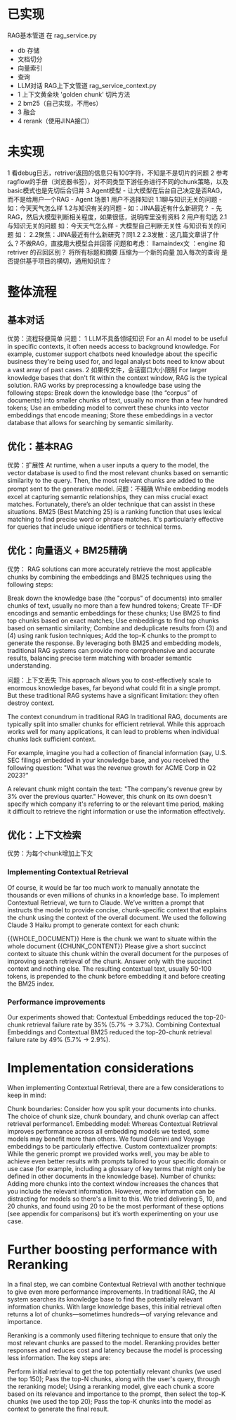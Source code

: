 # 已实现
RAG基本管道 在 rag_service.py 
- db 存储
- 文档切分
- 向量索引
- 查询
- LLM对话
RAG上下文管道 rag_service_context.py
- 1 上下文黄金块 'golden chunk' 切片方法
- 2 bm25（自己实现，不用es）
- 3 融合
- 4 rerank（使用JINA接口）

# 未实现
1 看debug日志，retriver返回的信息只有100字符，不知是不是切片的问题
2 参考ragflow的手册（浏览器书签），对不同类型下游任务进行不同的chunk策略，以及basic模式也是先切后合归并
3 Agent模型 - 让大模型在后台自己决定是否RAG，而不是给用户一个RAG - Agent
	场景1 用户不选择知识
		1.1聊与知识无关的问题 - 如：今天天气怎么样
		1.2与知识有关的问题   - 如：JINA最近有什么新研究？
			- 先RAG，然后大模型判断相关程度，如果很低，说明库里没有资料
	2 用户有勾选
		2.1与知识无关的问题 如：今天天气怎么样 - 大模型自己判断无关性
		与知识有关的问题 如：
			2.2聚焦：JINA最近有什么新研究？同1.2
			2.3发散：这几篇文章讲了什么？不做RAG，直接用大模型合并回答
问题和考虑：
	llamaindex文 ：engine 和 retriver 的召回区别？
	将所有标题和摘要 压缩为一个新的向量 加入每次的查询
	是否提供基于项目的横切，通用知识库？


# 整体流程
## 基本对话
优势：流程轻便简单
问题：
    1 LLM不具备领域知识
    For an AI model to be useful in specific contexts, it often needs access to background knowledge. For example, customer support chatbots need knowledge about the specific business they're being used for, and legal analyst bots need to know about a vast array of past cases.
    2 如果传文件，会话窗口大小限制
    For larger knowledge bases that don't fit within the context window, RAG is the typical solution. RAG works by preprocessing a knowledge base using the following steps:
    Break down the knowledge base (the “corpus” of documents) into smaller chunks of text, usually no more than a few hundred tokens;
    Use an embedding model to convert these chunks into vector embeddings that encode meaning;
    Store these embeddings in a vector database that allows for searching by semantic similarity.

## 优化：基本RAG
优势：扩展性
At runtime, when a user inputs a query to the model, the vector database is used to find the most relevant chunks based on semantic similarity to the query. Then, the most relevant chunks are added to the prompt sent to the generative model.
问题：不精确
While embedding models excel at capturing semantic relationships, they can miss crucial exact matches. Fortunately, there’s an older technique that can assist in these situations. BM25 (Best Matching 25) is a ranking function that uses lexical matching to find precise word or phrase matches. It's particularly effective for queries that include unique identifiers or technical terms.

## 优化：向量语义 + BM25精确
优势：
RAG solutions can more accurately retrieve the most applicable chunks by combining the embeddings and BM25 techniques using the following steps:

Break down the knowledge base (the "corpus" of documents) into smaller chunks of text, usually no more than a few hundred tokens;
Create TF-IDF encodings and semantic embeddings for these chunks;
Use BM25 to find top chunks based on exact matches;
Use embeddings to find top chunks based on semantic similarity;
Combine and deduplicate results from (3) and (4) using rank fusion techniques;
Add the top-K chunks to the prompt to generate the response.
By leveraging both BM25 and embedding models, traditional RAG systems can provide more comprehensive and accurate results, balancing precise term matching with broader semantic understanding.

问题：上下文丢失
This approach allows you to cost-effectively scale to enormous knowledge bases, far beyond what could fit in a single prompt. But these traditional RAG systems have a significant limitation: they often destroy context.

The context conundrum in traditional RAG
In traditional RAG, documents are typically split into smaller chunks for efficient retrieval. While this approach works well for many applications, it can lead to problems when individual chunks lack sufficient context.

For example, imagine you had a collection of financial information (say, U.S. SEC filings) embedded in your knowledge base, and you received the following question: "What was the revenue growth for ACME Corp in Q2 2023?"

A relevant chunk might contain the text: "The company's revenue grew by 3% over the previous quarter." However, this chunk on its own doesn't specify which company it's referring to or the relevant time period, making it difficult to retrieve the right information or use the information effectively.

## 优化：上下文检索
优势：为每个chunk增加上下文

### Implementing Contextual Retrieval
Of course, it would be far too much work to manually annotate the thousands or even millions of chunks in a knowledge base. To implement Contextual Retrieval, we turn to Claude. We’ve written a prompt that instructs the model to provide concise, chunk-specific context that explains the chunk using the context of the overall document. We used the following Claude 3 Haiku prompt to generate context for each chunk:

<document> 
{{WHOLE_DOCUMENT}} 
</document> 
Here is the chunk we want to situate within the whole document 
<chunk> 
{{CHUNK_CONTENT}} 
</chunk> 
Please give a short succinct context to situate this chunk within the overall document for the purposes of improving search retrieval of the chunk. Answer only with the succinct context and nothing else. 
The resulting contextual text, usually 50-100 tokens, is prepended to the chunk before embedding it and before creating the BM25 index.

### Performance improvements
Our experiments showed that:
Contextual Embeddings reduced the top-20-chunk retrieval failure rate by 35% (5.7% → 3.7%).
Combining Contextual Embeddings and Contextual BM25 reduced the top-20-chunk retrieval failure rate by 49% (5.7% → 2.9%).

# Implementation considerations
When implementing Contextual Retrieval, there are a few considerations to keep in mind:

Chunk boundaries: Consider how you split your documents into chunks. The choice of chunk size, chunk boundary, and chunk overlap can affect retrieval performance1.
Embedding model: Whereas Contextual Retrieval improves performance across all embedding models we tested, some models may benefit more than others. We found Gemini and Voyage embeddings to be particularly effective.
Custom contextualizer prompts: While the generic prompt we provided works well, you may be able to achieve even better results with prompts tailored to your specific domain or use case (for example, including a glossary of key terms that might only be defined in other documents in the knowledge base).
Number of chunks: Adding more chunks into the context window increases the chances that you include the relevant information. However, more information can be distracting for models so there's a limit to this. We tried delivering 5, 10, and 20 chunks, and found using 20 to be the most performant of these options (see appendix for comparisons) but it’s worth experimenting on your use case.

# Further boosting performance with Reranking
In a final step, we can combine Contextual Retrieval with another technique to give even more performance improvements. In traditional RAG, the AI system searches its knowledge base to find the potentially relevant information chunks. With large knowledge bases, this initial retrieval often returns a lot of chunks—sometimes hundreds—of varying relevance and importance.

Reranking is a commonly used filtering technique to ensure that only the most relevant chunks are passed to the model. Reranking provides better responses and reduces cost and latency because the model is processing less information. The key steps are:

Perform initial retrieval to get the top potentially relevant chunks (we used the top 150);
Pass the top-N chunks, along with the user's query, through the reranking model;
Using a reranking model, give each chunk a score based on its relevance and importance to the prompt, then select the top-K chunks (we used the top 20);
Pass the top-K chunks into the model as context to generate the final result.